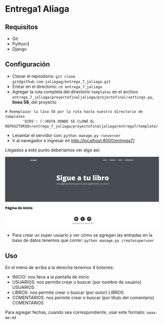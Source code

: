 # Entrega1 Aliaga

## Requisitos

- Git
- Python3
- Django

## Configuración

- Clonar el repositorio: `git clone git@github.com:jaliagag/entrega_7_jaliaga.git`
- Entrar en el directorio: `cd entrega_7_jaliaga`
- Agregar la ruta completa del directorio `templates` en el archivo `entrega_7_jaliaga/proyectofinaljaliaga/projectofinal/settings.py`, **línea 58**, del proyecto

```console
# Reemplazar la lína 58 por la ruta hasta nuestro directorio de templates
        'DIRS': ['<RUTA DONDE SE CLONÓ EL REPOSITORIO>/entrega_7_jaliaga/proyectofinaljaliaga/entrega7/template/'],
```

- Levantar el servidor con: `python manage.py runserver`
- Ir al navegador e ingresar en <http://localhost:8000/entrega7/>

Llegados a este punto deberíamos ver algo así:

![img001](./img/001.png)

- Para crear un super usuario y ver cómo se agregan las entradas en la base de datos tenemos que correr: `python manage.py createsuperuser`

## Uso

En el menú de arriba a la derecha tenemos 4 botones:

- INICIO: nos lleva a la pantalla de inicio
- USUARIOS: nos permite crear o buscar (por nombre de usuario) USUARIOS
- LIBROS: nos permite crear o buscar (por _autor_) LIBROS
- COMENTARIOS: nos permite crear o buscar (por título del comentario) COMENTARIOS

Para agregar fechas, cuando sea correspondiente, usar este formato: `aaaa-mm-dd`
